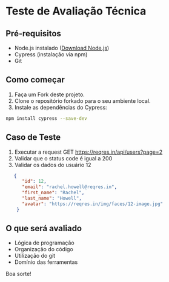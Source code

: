 # Teste de Avaliação Técnica

## Pré-requisitos

- Node.js instalado ([Download Node.js](https://nodejs.org/))
- Cypress (instalação via npm)
- Git

## Como começar

1. Faça um Fork deste projeto.
2. Clone o repositório forkado para o seu ambiente local.
3. Instale as dependências do Cypress:

```bash
npm install cypress --save-dev
```

## Caso de Teste

1. Executar a request GET https://reqres.in/api/users?page=2
2. Validar que o status code é igual a 200
3. Validar os dados do usuário 12

```json
   {
      "id": 12,
      "email": "rachel.howell@reqres.in",
      "first_name": "Rachel",
      "last_name": "Howell",
      "avatar": "https://reqres.in/img/faces/12-image.jpg"
    }
```

## O que será avaliado

* Lógica de programação
* Organização do código
* Utilização do git
* Domínio das ferramentas

Boa sorte!
